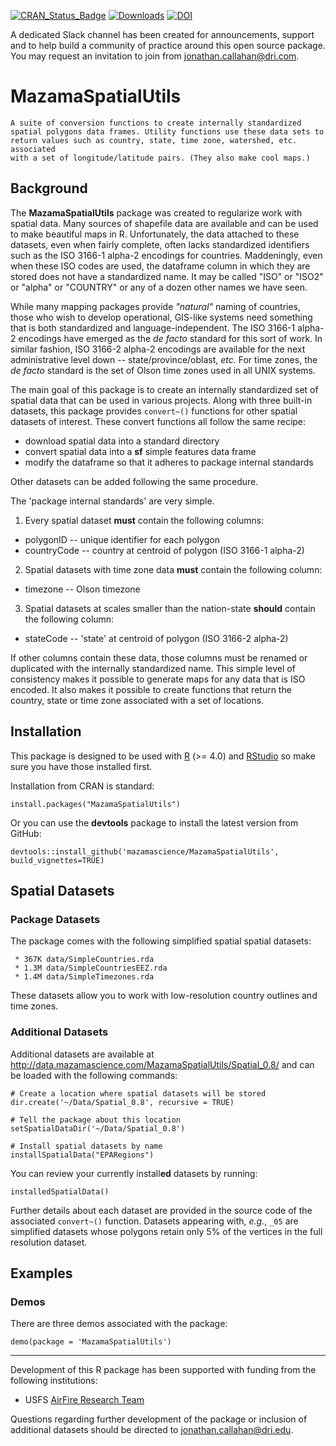 
[![CRAN\_Status\_Badge](http://www.r-pkg.org/badges/version/MazamaSpatialUtils)](https://cran.r-project.org/package=MazamaSpatialUtils)
[![Downloads](http://cranlogs.r-pkg.org/badges/MazamaSpatialUtils)](https://cran.r-project.org/package=MazamaSpatialUtils)
[![DOI](https://zenodo.org/badge/46367920.svg)](https://zenodo.org/badge/latestdoi/46367920)

A dedicated Slack channel has been created for announcements, support and to help build a community of practice around this open source package. You may request an invitation to join from jonathan.callahan@dri.com.

# MazamaSpatialUtils

```
A suite of conversion functions to create internally standardized
spatial polygons data frames. Utility functions use these data sets to
return values such as country, state, time zone, watershed, etc. associated
with a set of longitude/latitude pairs. (They also make cool maps.)
```

## Background

The **MazamaSpatialUtils** package was created to regularize 
work with spatial data. Many sources of shapefile
data are available and can be used to make beautiful maps in R. Unfortunately,
the data attached to these datasets, even when fairly complete, often lacks
standardized identifiers such as the ISO 3166-1 alpha-2 encodings for countries.
Maddeningly, even when these ISO codes are used, the dataframe column in which
they are stored does not have a standardized name. It may be called "ISO" or "ISO2"
or "alpha" or "COUNTRY" or any of a dozen other names we have seen.

While many mapping packages provide _"natural"_ naming of countries, those who
wish to develop operational, GIS-like systems need something that is both
standardized and language-independent. The ISO 3166-1 alpha-2 encodings have
emerged as the _de facto_ standard for this sort of work. In similar fashion, ISO
3166-2 alpha-2 encodings are available for the next administrative level down --
state/province/oblast, _etc._ For time zones, the _de facto_ standard is the set of
Olson time zones used in all UNIX systems.

The main goal of this package is to create an internally standardized set of
spatial data that can be used in various projects. Along with three built-in
datasets, this package provides `convert~()` functions for other spatial datasets
of interest. These convert functions all follow the same recipe:

 * download spatial data into a standard directory
 * convert spatial data into a **sf** simple features data frame
 * modify the dataframe so that it adheres to package internal standards

Other datasets can be added following the same procedure.

The 'package internal standards' are very simple.

1) Every spatial dataset **must** contain the following columns:

* polygonID -- unique identifier for each polygon
* countryCode -- country at centroid of polygon (ISO 3166-1 alpha-2)

2) Spatial datasets with time zone data **must** contain the following column:

* timezone -- Olson timezone

3) Spatial datasets at scales smaller than the nation-state **should** contain the following column:

* stateCode -- 'state' at centroid of polygon (ISO 3166-2 alpha-2)

If other columns contain these data, those columns must be renamed or duplicated with the 
internally standardized name. This simple level of consistency makes it possible to generate 
maps for any data that is ISO encoded. It also makes it possible to create functions that 
return the country, state or time zone associated with a set of locations.

## Installation

This package is designed to be used with [R](https://cran.r-project.org) (>= 4.0)
and [RStudio](https://posit.co/) so make sure you have those installed first.

Installation from CRAN is standard:

```
install.packages("MazamaSpatialUtils")
```

Or you can use the **devtools** package to install the latest version from GitHub:

```
devtools::install_github('mazamascience/MazamaSpatialUtils', build_vignettes=TRUE)
```

## Spatial Datasets

### Package Datasets

The package comes with the following simplified spatial spatial datasets:

```
 * 367K	data/SimpleCountries.rda
 * 1.3M	data/SimpleCountriesEEZ.rda
 * 1.4M	data/SimpleTimezones.rda
```

These datasets allow you to work with low-resolution country outlines and
time zones.

### Additional Datasets

Additional datasets are available at 
http://data.mazamascience.com/MazamaSpatialUtils/Spatial_0.8/
and can be loaded with the following commands:

```
# Create a location where spatial datasets will be stored
dir.create('~/Data/Spatial_0.8', recursive = TRUE)

# Tell the package about this location
setSpatialDataDir('~/Data/Spatial_0.8')

# Install spatial datasets by name
installSpatialData("EPARegions")
```

You can review your currently install**ed** datasets by running:

```
installedSpatialData()
```

Further details about each dataset are provided in the source code of
the associated `convert~()` 
function. Datasets appearing with, *e.g.*, `_05` are simplified datasets whose 
polygons retain only 5% of the vertices in the full resolution dataset.


## Examples

### Demos

There are three demos associated with the package:

```
demo(package = 'MazamaSpatialUtils')
```

----

Development of this R package has been supported with funding from the 
following institutions:

* USFS [AirFire Research Team](https://www.airfire.org)

Questions regarding further development of the package or inclusion of additional
datasets should be directed to <jonathan.callahan@dri.edu>.


